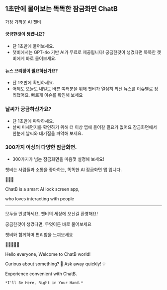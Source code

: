 1초만에 물어보는 똑똑한 잠금화면 ChatB
----------------------------
가장 가까운 AI 챗비

#### 궁금한것이 생겼나요? 
- 단 1초만에 물어보세요.
- 챗비에서는 GPT-4o 기반 AI가 무료로 제공됩니다!
궁금한것이 생겼다면 똑똑한 챗비에게 바로 물어보세요.

#### 뉴스 브리핑이 필요하신가요? 
- 단 1초만에 확인하세요.
- 어제도 오늘도 내일도 바쁜 여러분을 위해
챗비가 열심히 최신 뉴스를 이슈별로 정리했어요.
빠르게 이슈를 확인해 보세요

### 날씨가 궁금하신가요? 
- 단 1초만에 파악하세요.
- 날씨 미세먼지를 확인하기 위해 더 이상 앱에 들어갈 필요가 없어요
잠금화면에서 한눈에 날씨와 대기질을 파악해 보세요.

### 300가지 이상의 다양한 잠금화면.
- 300가지가 넘는 잠금화면을 마음껏 설정해 보세요!

챗비는 사람들과 소통을 좋아하는, 
똑똑한 AI 잠금화면 앱 입니다.

🤖💖🥰

ChatB is a smart AI lock screen app,

who loves interacting with people

----------------------------


모두들 안녕하세요,
챗비의 세상에 오신걸 환영해요!

궁금한것이 생겼다면, 무엇이든 바로 물어보세요

챗비와 함께하며 편리함을 느껴보세요

👋🏻👋🏿👋

Hello everyone, 
Welcome to ChatB world! 

Curious about something? 🤔 Ask away quickly! 💡

Experience convenient with ChatB.

```*I'll Be Here, Right in Your Hand.*```

